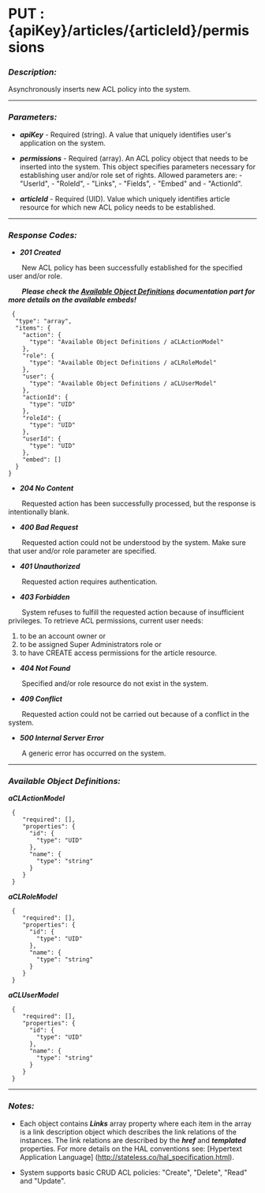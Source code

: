 
# PUT : {apiKey}/articles/{articleId}/permissions 

### *Description:* 
Asynchronously inserts new ACL policy into the system. 



* * *
### *Parameters:*


- ***apiKey*** - Required (string). A value that uniquely identifies user&#39;s application on the system. 


- ***permissions*** - Required (array). An ACL policy object that needs to be inserted into the system. This object specifies parameters necessary
            for establishing user and/or role set of rights. Allowed parameters are:
            - &quot;UserId&quot;,
            - &quot;RoleId&quot;,
            - &quot;Links&quot;,
            - &quot;Fields&quot;,
            - &quot;Embed&quot; and
            - &quot;ActionId&quot;. 


- ***articleId*** - Required (UID). Value which uniquely identifies article resource for which new ACL policy needs to be established. 


* * *
### *Response Codes:*


- ***201  Created*** 

&nbsp;&nbsp;&nbsp;&nbsp;&nbsp;&nbsp; New ACL policy has been successfully established for the specified user and/or role. 

&nbsp;&nbsp;&nbsp;&nbsp;&nbsp;&nbsp; ***Please check the [Available Object Definitions](#available-object-definitions) documentation part for more details on the available embeds!***

```
 {
  "type": "array",
  "items": {
    "action": {
      "type": "Available Object Definitions / aCLActionModel"
    },
    "role": {
      "type": "Available Object Definitions / aCLRoleModel"
    },
    "user": {
      "type": "Available Object Definitions / aCLUserModel"
    },
    "actionId": {
      "type": "UID"
    },
    "roleId": {
      "type": "UID"
    },
    "userId": {
      "type": "UID"
    },
    "embed": []
  }
} 

```

- ***204  No Content*** 

&nbsp;&nbsp;&nbsp;&nbsp;&nbsp;&nbsp; Requested action has been successfully processed, but the response is intentionally blank. 


- ***400  Bad Request*** 

&nbsp;&nbsp;&nbsp;&nbsp;&nbsp;&nbsp; Requested action could not be understood by the system. Make sure that user and/or role parameter are specified. 


- ***401  Unauthorized*** 

&nbsp;&nbsp;&nbsp;&nbsp;&nbsp;&nbsp; Requested action requires authentication. 


- ***403  Forbidden*** 

&nbsp;&nbsp;&nbsp;&nbsp;&nbsp;&nbsp; System refuses to fulfill the requested action because of insufficient privileges. To retrieve ACL permissions, current user needs: 
 1. to be an account owner or 
 2. to be assigned Super Administrators role or 
 3. to have CREATE access permissions for the article resource. 


- ***404  Not Found*** 

&nbsp;&nbsp;&nbsp;&nbsp;&nbsp;&nbsp; Specified and/or role resource do not exist in the system. 


- ***409  Conflict*** 

&nbsp;&nbsp;&nbsp;&nbsp;&nbsp;&nbsp; Requested action could not be carried out because of a conflict in the system. 


- ***500  Internal Server Error*** 

&nbsp;&nbsp;&nbsp;&nbsp;&nbsp;&nbsp; A generic error has occurred on the system. 



* * *
### *Available Object Definitions:*

***aCLActionModel***

```
 {
    "required": [],
    "properties": {
      "id": {
        "type": "UID"
      },
      "name": {
        "type": "string"
      }
    }
 }
```
***aCLRoleModel***

```
 {
    "required": [],
    "properties": {
      "id": {
        "type": "UID"
      },
      "name": {
        "type": "string"
      }
    }
 }
```
***aCLUserModel***

```
 {
    "required": [],
    "properties": {
      "id": {
        "type": "UID"
      },
      "name": {
        "type": "string"
      }
    }
 }
```
* * *
### *Notes:* 
- Each object contains ***Links*** array property where each item in the array is a link description object which describes the link relations of the instances. The link relations are described by the ***href*** and ***templated*** properties. For more details on the HAL conventions see: [Hypertext Application Language] (http://stateless.co/hal_specification.html).

-  System supports basic CRUD ACL policies: "Create", "Delete", "Read" and "Update". 
